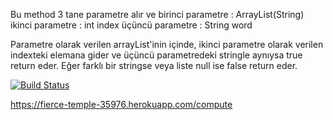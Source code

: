 Bu method 3 tane parametre alır ve 
birinci parametre : ArrayList(String)
ikinci parametre : int index
üçüncü parametre : String word

Parametre olarak verilen arrayList'inin içinde, ikinci parametre olarak verilen indexteki elemana gider ve üçüncü parametredeki stringle aynıysa true return eder.
Eğer farklı bir stringse veya liste null ise false return eder. 

[![Build Status](https://travis-ci.org/ipekakova/myDemoApp.svg?branch=master)](https://travis-ci.org/ipekakova/myDemoApp)

https://fierce-temple-35976.herokuapp.com/compute

